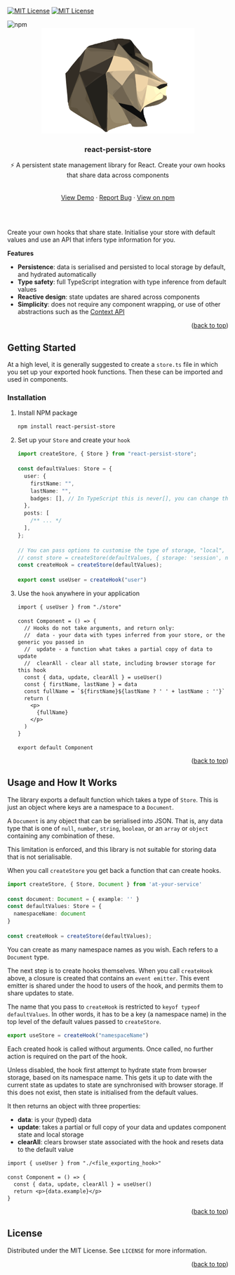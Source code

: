 <a name="readme-top"></a>

[![MIT License][license-shield]][license-url]
[![MIT License][react.js]][react-url]

<img alt="npm" src="https://img.shields.io/npm/v/react-persist-store">

<!-- PROJECT LOGO -->
<br />
<div align="center">
  <a href="https://github.com/AndrewWalsh/react-persist-store">
    <img src="https://raw.githubusercontent.com/AndrewWalsh/react-persist-store/main/resources/logo.svg" alt="Logo">
  </a>

<h3 align="center">react-persist-store</h3>

  <p align="center">
    ⚡ A persistent state management library for React. Create your own hooks that share data across components
    <br />
    <br />
    <br />
    <a href="https://andrewwalsh.github.io/react-persist-store/">View Demo</a>
    ·
    <a href="https://github.com/AndrewWalsh/react-persist-store/issues">Report Bug</a>
    ·
    <a href="https://www.npmjs.com/package/react-persist-store">View on npm</a>
  </p>
</div>

<br />
<br />

<!-- ABOUT THE PROJECT -->

Create your own hooks that share state. Initialise your store with default values and use an API that infers type information for you.

**Features**

- **Persistence**: data is serialised and persisted to local storage by default, and hydrated automatically
- **Type safety**: full TypeScript integration with type inference from default values
- **Reactive design**: state updates are shared across components
- **Simplicity**: does not require any component wrapping, or use of other abstractions such as the [Context API](https://reactjs.org/docs/context.html)

<p align="right">(<a href="#readme-top">back to top</a>)</p>

<!-- GETTING STARTED -->

## Getting Started

At a high level, it is generally suggested to create a `store.ts` file in which you set up your exported hook functions. Then these can be imported and used in components.

### Installation

1. Install NPM package
   ```sh
   npm install react-persist-store
   ```
2. Set up your `Store` and create your `hook`

   ```ts
   import createStore, { Store } from "react-persist-store";

   const defaultValues: Store = {
     user: {
       firstName: "",
       lastName: "",
       badges: [], // In TypeScript this is never[], you can change this behaviour with createStore<YourStoreType>(...)
     },
     posts: [
       /** ... */
     ],
   };

   // You can pass options to customise the type of storage, "local", "session", or false to disable persistence
   // const store = createStore(defaultValues, { storage: 'session', namespace: 'custom' });
   const createHook = createStore(defaultValues);

   export const useUser = createHook("user")
   ```
3. Use the `hook` anywhere in your application
    ```tsx
    import { useUser } from "./store"

    const Component = () => {
      // Hooks do not take arguments, and return only:
      //  data - your data with types inferred from your store, or the generic you passed in
      //  update - a function what takes a partial copy of data to update
      //  clearAll - clear all state, including browser storage for this hook
      const { data, update, clearAll } = useUser()
      const { firstName, lastName } = data
      const fullName = `${firstName}${lastName ? ' ' + lastName : ''}`
      return (
        <p>
          {fullName}
        </p>
      )
    }

    export default Component
    ````

<p align="right">(<a href="#readme-top">back to top</a>)</p>

<!-- USAGE AND HOW IT WORKS -->

## Usage and How It Works

The library exports a default function which takes a type of `Store`. This is just an object where keys are a namespace to a `Document`.

A `Document` is any object that can be serialised into JSON. That is, any data type that is one of `null`, `number`, `string`, `boolean`, or an `array` or `object` containing any combination of these.

This limitation is enforced, and this library is not suitable for storing data that is not serialisable.

When you call `createStore` you get back a function that can create hooks.

```ts
import createStore, { Store, Document } from 'at-your-service'

const document: Document = { example: '' }
const defaultValues: Store = {
  namespaceName: document
}

const createHook = createStore(defaultValues);
```

You can create as many namespace names as you wish. Each refers to a `Document` type.

The next step is to create hooks themselves. When you call `createHook` above, a closure is created that contains an `event emitter`. This event emitter is shared under the hood to users of the hook, and permits them to share updates to state.

The name that you pass to `createHook` is restricted to `keyof typeof defaultValues`. In other words, it has to be a key (a namespace name) in the top level of the default values passed to `createStore`.

```ts
export useStore = createHook("namespaceName")
```

Each created hook is called without arguments. Once called, no further action is required on the part of the hook.

Unless disabled, the hook first attempt to hydrate state from browser storage, based on its namespace name. This gets it up to date with the current state as updates to state are synchronised with browser storage. If this does not exist, then state is initialised from the default values.

It then returns an object with three properties:

- **data**: is your (typed) data
- **update**: takes a partial or full copy of your data and updates component state and local storage
- **clearAll**: clears browser state associated with the hook and resets data to the default value

```tsx
import { useUser } from "./<file_exporting_hook>"

const Component = () => {
  const { data, update, clearAll } = useUser()
  return <p>{data.example}</p>
}
```

<p align="right">(<a href="#readme-top">back to top</a>)</p>

<!-- LICENSE -->

## License

Distributed under the MIT License. See `LICENSE` for more information.

<p align="right">(<a href="#readme-top">back to top</a>)</p>

<!-- MARKDOWN LINKS & IMAGES -->
<!-- https://www.markdownguide.org/basic-syntax/#reference-style-links -->

[contributors-shield]: https://img.shields.io/github/contributors/AndrewWalsh/react-persist-store.svg?style=for-the-badge
[contributors-url]: https://github.com/AndrewWalsh/react-persist-store/graphs/contributors
[forks-shield]: https://img.shields.io/github/forks/AndrewWalsh/react-persist-store.svg?style=for-the-badge
[forks-url]: https://github.com/AndrewWalsh/react-persist-store/network/members
[stars-shield]: https://img.shields.io/github/stars/AndrewWalsh/react-persist-store.svg?style=for-the-badge
[stars-url]: https://github.com/AndrewWalsh/react-persist-store/stargazers
[issues-shield]: https://img.shields.io/github/issues/AndrewWalsh/react-persist-store.svg?style=for-the-badge
[issues-url]: https://github.com/AndrewWalsh/react-persist-store/issues
[license-shield]: https://img.shields.io/github/license/AndrewWalsh/react-persist-store.svg?style=for-the-badge
[license-url]: https://github.com/AndrewWalsh/react-persist-store/blob/master/LICENSE
[react.js]: https://img.shields.io/badge/React-20232A?style=for-the-badge&logo=react&logoColor=61DAFB
[react-url]: https://reactjs.org/
